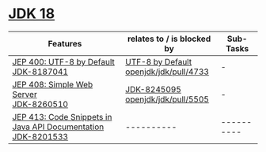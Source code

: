# [JDK 18](https://openjdk.org/projects/jdk/18/)

| Features | relates to / is blocked by | Sub-Tasks | 
| ---------- | ---------- | ---------- |
| [JEP 400: UTF-8 by Default](https://openjdk.org/jeps/400) <br/> [JDK-8187041](https://bugs.openjdk.org/browse/JDK-8187041) | [UTF-8 by Default](https://bugs.openjdk.org/browse/JDK-8260265) <br/> [openjdk/jdk/pull/4733](https://github.com/openjdk/jdk/pull/4733) | - |
| [JEP 408: Simple Web Server](https://openjdk.org/jeps/408) <br/> [JDK-8260510](https://bugs.openjdk.org/browse/JDK-8260510) | [JDK-8245095](https://bugs.openjdk.org/browse/JDK-8245095) <br/> [openjdk/jdk/pull/5505](https://github.com/openjdk/jdk/pull/5505) | - |
| [JEP 413: Code Snippets in Java API Documentation](https://openjdk.org/jeps/413) <br/> [JDK-8201533](https://bugs.openjdk.org/browse/JDK-8201533) | ---------- | ---------- |
